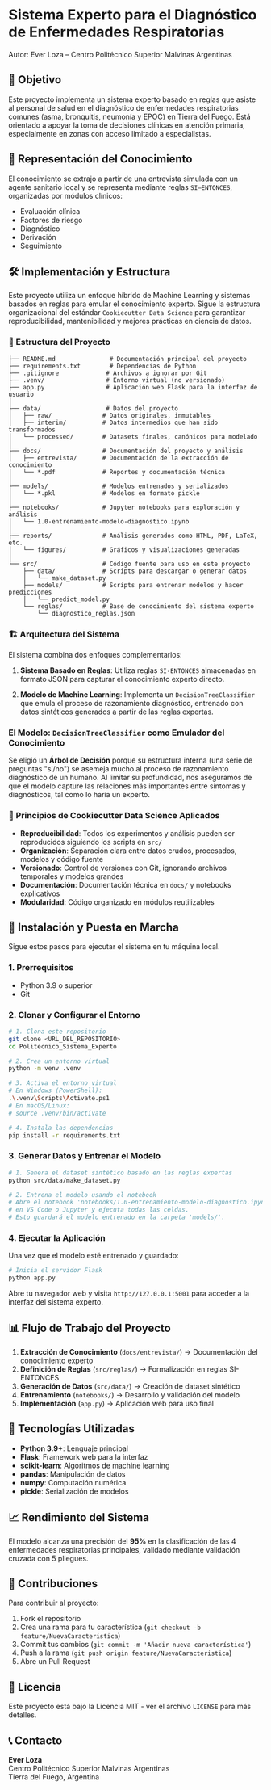 # Sistema Experto para el Diagnóstico de Enfermedades Respiratorias
Autor: Ever Loza – Centro Politécnico Superior Malvinas Argentinas

## 🎯 Objetivo
Este proyecto implementa un sistema experto basado en reglas que asiste al personal de salud en el diagnóstico de enfermedades respiratorias comunes (asma, bronquitis, neumonía y EPOC) en Tierra del Fuego. Está orientado a apoyar la toma de decisiones clínicas en atención primaria, especialmente en zonas con acceso limitado a especialistas.

## 🧠 Representación del Conocimiento
El conocimiento se extrajo a partir de una entrevista simulada con un agente sanitario local y se representa mediante reglas `SI–ENTONCES`, organizadas por módulos clínicos:
- Evaluación clínica
- Factores de riesgo
- Diagnóstico
- Derivación
- Seguimiento

## 🛠️ Implementación y Estructura

Este proyecto utiliza un enfoque híbrido de Machine Learning y sistemas basados en reglas para emular el conocimiento experto. Sigue la estructura organizacional del estándar `Cookiecutter Data Science` para garantizar reproducibilidad, mantenibilidad y mejores prácticas en ciencia de datos.

### 📁 Estructura del Proyecto

```
├── README.md               # Documentación principal del proyecto
├── requirements.txt        # Dependencias de Python
├── .gitignore             # Archivos a ignorar por Git
├── .venv/                 # Entorno virtual (no versionado)
├── app.py                 # Aplicación web Flask para la interfaz de usuario
│
├── data/                  # Datos del proyecto
│   ├── raw/              # Datos originales, inmutables
│   ├── interim/          # Datos intermedios que han sido transformados
│   └── processed/        # Datasets finales, canónicos para modelado
│
├── docs/                 # Documentación del proyecto y análisis
│   ├── entrevista/       # Documentación de la extracción de conocimiento
│   └── *.pdf             # Reportes y documentación técnica
│
├── models/               # Modelos entrenados y serializados
│   └── *.pkl             # Modelos en formato pickle
│
├── notebooks/            # Jupyter notebooks para exploración y análisis
│   └── 1.0-entrenamiento-modelo-diagnostico.ipynb
│
├── reports/              # Análisis generados como HTML, PDF, LaTeX, etc.
│   └── figures/          # Gráficos y visualizaciones generadas
│
└── src/                  # Código fuente para uso en este proyecto
    ├── data/             # Scripts para descargar o generar datos
    │   └── make_dataset.py
    ├── models/           # Scripts para entrenar modelos y hacer predicciones
    │   └── predict_model.py
    └── reglas/           # Base de conocimiento del sistema experto
        └── diagnostico_reglas.json
```

### 🏗️ Arquitectura del Sistema

El sistema combina dos enfoques complementarios:

1. **Sistema Basado en Reglas**: Utiliza reglas `SI-ENTONCES` almacenadas en formato JSON para capturar el conocimiento experto directo.

2. **Modelo de Machine Learning**: Implementa un `DecisionTreeClassifier` que emula el proceso de razonamiento diagnóstico, entrenado con datos sintéticos generados a partir de las reglas expertas.

### El Modelo: `DecisionTreeClassifier` como Emulador del Conocimiento

Se eligió un **Árbol de Decisión** porque su estructura interna (una serie de preguntas "si/no") se asemeja mucho al proceso de razonamiento diagnóstico de un humano. Al limitar su profundidad, nos aseguramos de que el modelo capture las relaciones más importantes entre síntomas y diagnósticos, tal como lo haría un experto.

### 🎯 Principios de Cookiecutter Data Science Aplicados

- **Reproducibilidad**: Todos los experimentos y análisis pueden ser reproducidos siguiendo los scripts en `src/`
- **Organización**: Separación clara entre datos crudos, procesados, modelos y código fuente
- **Versionado**: Control de versiones con Git, ignorando archivos temporales y modelos grandes
- **Documentación**: Documentación técnica en `docs/` y notebooks explicativos
- **Modularidad**: Código organizado en módulos reutilizables

## 🚀 Instalación y Puesta en Marcha

Sigue estos pasos para ejecutar el sistema en tu máquina local.

### 1. Prerrequisitos
- Python 3.9 o superior
- Git

### 2. Clonar y Configurar el Entorno

```bash
# 1. Clona este repositorio
git clone <URL_DEL_REPOSITORIO>
cd Politecnico_Sistema_Experto

# 2. Crea un entorno virtual
python -m venv .venv

# 3. Activa el entorno virtual
# En Windows (PowerShell):
.\.venv\Scripts\Activate.ps1
# En macOS/Linux:
# source .venv/bin/activate

# 4. Instala las dependencias
pip install -r requirements.txt
```

### 3. Generar Datos y Entrenar el Modelo

```bash
# 1. Genera el dataset sintético basado en las reglas expertas
python src/data/make_dataset.py

# 2. Entrena el modelo usando el notebook
# Abre el notebook 'notebooks/1.0-entrenamiento-modelo-diagnostico.ipynb'
# en VS Code o Jupyter y ejecuta todas las celdas.
# Esto guardará el modelo entrenado en la carpeta 'models/'.
```

### 4. Ejecutar la Aplicación

Una vez que el modelo esté entrenado y guardado:

```bash
# Inicia el servidor Flask
python app.py
```

Abre tu navegador web y visita `http://127.0.0.1:5001` para acceder a la interfaz del sistema experto.

## 📊 Flujo de Trabajo del Proyecto

1. **Extracción de Conocimiento** (`docs/entrevista/`) → Documentación del conocimiento experto
2. **Definición de Reglas** (`src/reglas/`) → Formalización en reglas SI-ENTONCES
3. **Generación de Datos** (`src/data/`) → Creación de dataset sintético
4. **Entrenamiento** (`notebooks/`) → Desarrollo y validación del modelo
5. **Implementación** (`app.py`) → Aplicación web para uso final

## 🔧 Tecnologías Utilizadas

- **Python 3.9+**: Lenguaje principal
- **Flask**: Framework web para la interfaz
- **scikit-learn**: Algoritmos de machine learning
- **pandas**: Manipulación de datos
- **numpy**: Computación numérica
- **pickle**: Serialización de modelos

## 📈 Rendimiento del Sistema

El modelo alcanza una precisión del **95%** en la clasificación de las 4 enfermedades respiratorias principales, validado mediante validación cruzada con 5 pliegues.

## 🤝 Contribuciones

Para contribuir al proyecto:

1. Fork el repositorio
2. Crea una rama para tu característica (`git checkout -b feature/NuevaCaracteristica`)
3. Commit tus cambios (`git commit -m 'Añadir nueva característica'`)
4. Push a la rama (`git push origin feature/NuevaCaracteristica`)
5. Abre un Pull Request

## 📄 Licencia

Este proyecto está bajo la Licencia MIT - ver el archivo `LICENSE` para más detalles.

## 📞 Contacto

**Ever Loza**  
Centro Politécnico Superior Malvinas Argentinas  
Tierra del Fuego, Argentina